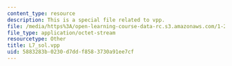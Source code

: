 ```yaml
---
content_type: resource
description: This is a special file related to vpp.
file: /media/https%3A/open-learning-course-data-rc.s3.amazonaws.com/1-264j-database-internet-and-systems-integration-technologies-fall-2013/5883283b0230d7ddf8583730a91ee7cf_L7_sol.vpp
file_type: application/octet-stream
resourcetype: Other
title: L7_sol.vpp
uid: 5883283b-0230-d7dd-f858-3730a91ee7cf
---
```

